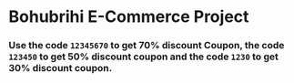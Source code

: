 # Bohubrihi E-Commerce Project
### Use the code ```12345670``` to get 70% discount Coupon, the code ```123450``` to get 50% discount coupon and the code ```1230``` to get 30% discount coupon.
